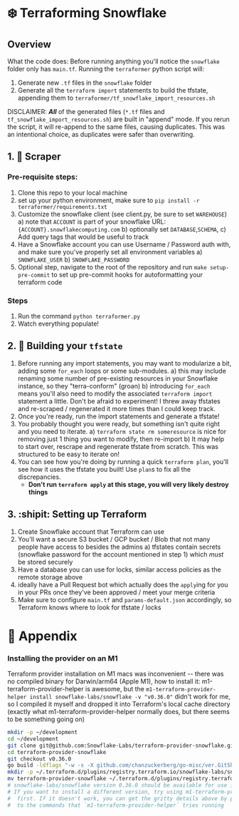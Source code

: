 # :snowflake: Terraforming Snowflake
## Overview
What the code does: Before running anything you'll notice the `snowflake` folder only has `main.tf`. Running the `terraformer` python script will:
1. Generate new `.tf` files in the `snowflake` folder
2. Generate all the `terraform import` statements to build the tfstate, appending them to `terraformer/tf_snowflake_import_resources.sh`

DISCLAIMER: **_All_** of the generated files (`*.tf` files and `tf_snowflake_import_resources.sh`) are built in "append" mode. If you rerun the script, it will re-append to the same files, causing duplicates. This was an intentional choice, as duplicates were safer than overwriting.

## 1. :flashlight: Scraper
### Pre-requisite steps:
1. Clone this repo to your local machine
2. set up your python environment, make sure to `pip install -r terraformer/requirements.txt`
3. Customize the snowflake client (see client.py, be sure to set `WAREHOUSE`)
    a) note that `ACCOUNT` is part of your snowflake URL: `{ACCOUNT}.snowflakecomputing.com`
    b) optionally set `DATABASE`,`SCHEMA`, 
    c) Add query tags that would be useful to track
4. Have a Snowflake account you can use Username / Password auth with, and make sure you've properly set all environment variables
    a) `SNOWFLAKE_USER`
    b) `SNOWFLAKE_PASSWORD`
5. Optional step, navigate to the root of the repository and run `make setup-pre-commit` to set up pre-commit hooks for autoformatting your terraform code

### Steps
1. Run the command `python terraformer.py`
2. Watch everything populate!


## 2. :hammer: Building your `tfstate`
1. Before running any import statements, you may want to modularize a bit, adding some `for_each` loops or some sub-modules.
    a) this may include renaming some number of pre-existing resources in your Snowflake instance, so they "terra-conform" (groan)
    b) introducing `for_each` means you'll also need to modify the associated `terraform import` statement a little. Don't be afraid to experiment! I threw away tfstates and re-scraped / regenerated it more times than I could keep track.
2. Once you're ready, run the import statements and generate a tfstate!
3. You probably thought you were ready, but something isn't quite right and you need to iterate. 
    a) `terraform state rm someresource` is nice for removing just 1 thing you want to modify, then re-import
    b) It may help to start over, rescrape and regenerate tfstate from scratch. This was structured to be easy to iterate on!
4. You can see how you're doing by running a quick `terraform plan`, you'll see how it uses the tfstate you built! Use `plan`s to fix all the discrepancies. 
    * **Don't run `terraform apply` at this stage, you will very likely destroy things**


## 3. :shipit: Setting up Terraform
1. Create Snowflake account that Terraform can use 
2. You'll want a secure S3 bucket / GCP bucket / Blob that not many people have access to besides the admins
    a) tfstates contain secrets (snowflake password for the account mentioned in step 1) which _must_ be stored securely
3. Have a database you can use for locks, similar access policies as the remote storage above
4. ideally have a Pull Request bot which actually does the `apply`ing for you in your PRs once they've been approved / meet your merge criteria
5. Make sure to configure `main.tf` and `params-default.json` accordingly, so Terraform knows where to look for tfstate / locks

# :notebook_with_decorative_cover: Appendix
### Installing the provider on an M1
Terraform provider installation on M1 macs was inconvenient -- there was no compiled binary for Darwin/arm64 (Apple M1), how to install it:
m1-terraform-provider-helper is awesome, but the `m1-terraform-provider-helper install snowflake-labs/snowflake -v "v0.36.0"` didn't work for me, so I compiled it myself and dropped it into Terraform's local cache directory (exactly what m1-terraform-provider-helper normally does, but there seems to be something going on)

```bash
mkdir -p ~/development
cd ~/development
git clone git@github.com:Snowflake-Labs/terraform-provider-snowflake.git
cd terraform-provider-snowflake
git checkout v0.36.0
go build -ldflags "-w -s -X github.com/chanzuckerberg/go-misc/ver.GitSha=d055d4c -X github.com/chanzuckerberg/go-misc/ver.Dirty=false" -o terraform-provider-snowflake .
mkdir -p ~/.terraform.d/plugins/registry.terraform.io/snowflake-labs/snowflake/0.36.0/darwin_arm64/terraform-provider-snowflake_0.36.0_x5
mv terraform-provider-snowflake ~/.terraform.d/plugins/registry.terraform.io/snowflake-labs/snowflake/0.36.0/darwin_arm64/terraform-provider-snowflake_0.36.0_x5
# snowflake-labs/snowflake version 0.36.0 should be available for use in terraform now
# If you want to install a different version, try using m1-terraform-provider-helper 
#  first. If it doesn't work, you can get the gritty details above by paying attention
#  to the commands that `m1-terraform-provider-helper` tries running
```
